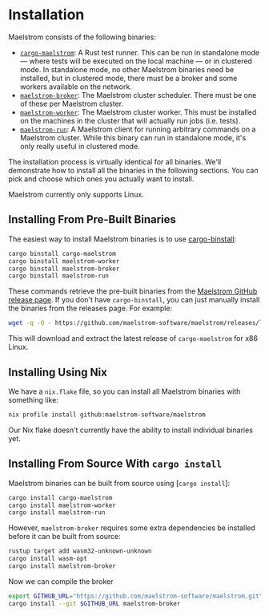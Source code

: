 # Installation

Maelstrom consists of the following binaries:
  - [`cargo-maelstrom`](cargo-maelstrom.md): A Rust test runner. This can be run in
    standalone mode &mdash; where tests will be executed on the local machine
    &mdash; or in clustered mode. In standalone mode, no other Maelstrom
    binaries need be installed, but in clustered mode, there must be a broker
    and some workers available on the network.
  - [`maelstrom-broker`](broker.md): The Maelstrom cluster scheduler. There must be one of
    these per Maelstrom cluster.
  - [`maelstrom-worker`](worker.md): The Maelstrom cluster worker. This must be
    installed on the machines in the cluster that will actually run jobs
    (i.e. tests).
  - [`maelstrom-run`](run.md): A Maelstrom client for running arbitrary commands on a
    Maelstrom cluster. While this binary can run in standalone mode, it's only really
    useful in clustered mode.

The installation process is virtually identical for all binaries. We'll
demonstrate how to install all the binaries in the following sections. You can
pick and choose which ones you actually want to install.

Maelstrom currently only supports Linux.

## Installing From Pre-Built Binaries

The easiest way to install Maelstrom binaries is to use
[cargo-binstall](https://github.com/cargo-bins/cargo-binstall):

```bash
cargo binstall cargo-maelstrom
cargo binstall maelstrom-worker
cargo binstall maelstrom-broker
cargo binstall maelstrom-run
```

These commands retrieve the pre-built binaries from the [Maelstrom GitHub
release page](https://github.com/maelstrom-software/maelstrom/releases). If you
don't have `cargo-binstall`, you can just manually install the binaries from the
releases page. For example:

```bash
wget -q -O - https://github.com/maelstrom-software/maelstrom/releases/latest/download/cargo-maelstrom-x86_64-unknown-linux-gnu.tgz | tar xzf -
```

This will download and extract the latest release of `cargo-maelstrom` for x86 Linux.

## Installing Using Nix

We have a `nix.flake` file, so you can install all Maelstrom binaries with something like:

```bash
nix profile install github:maelstrom-software/maelstrom
```

Our Nix flake doesn't currently have the ability to install individual binaries yet.

## Installing From Source With `cargo install`

Maelstrom binaries can be built from source using [`cargo install`]:

```bash
cargo install cargo-maelstrom
cargo install maelstrom-worker
cargo install maelstrom-run
```

However, `maelstrom-broker` requires some extra dependencies be installed
before it can be built from source:

```bash
rustup target add wasm32-unknown-unknown
cargo install wasm-opt
cargo install maelstrom-broker
```

Now we can compile the broker

```bash
export GITHUB_URL="https://github.com/maelstrom-software/maelstrom.git"
cargo install --git $GITHUB_URL maelstrom-broker
```

